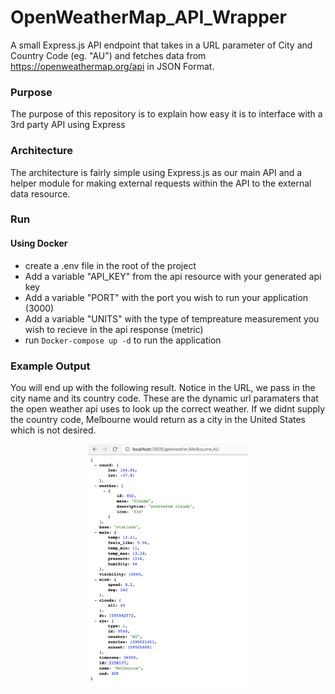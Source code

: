 # OpenWeatherMap_API_Wrapper
A small Express.js API endpoint that takes in a URL parameter of City and Country Code (eg. "AU") and fetches data from https://openweathermap.org/api in JSON Format.
### Purpose
The purpose of this repository is to explain how easy it is to interface with a 3rd party API using Express
### Architecture
The architecture is fairly simple using Express.js as our main API and a helper module for making external requests within the API to the external data resource.
### Run
 #### Using Docker
  - create a .env file in the root of the project
  - Add a variable "API_KEY" from the api resource with your generated api key
  - Add a variable "PORT" with the port you wish to run your application (3000)
  - Add a variable "UNITS" with the type of tempreature measurement you wish to recieve in the api response (metric)
  - run `Docker-compose up -d` to run the application
### Example Output
You will end up with the following result. Notice in the URL, we pass in the city name and its country code. These are the dynamic url paramaters that the open weather api uses to look up the correct weather. If we didnt supply the country code, Melbourne would return as a city in the United States which is not desired.

<p align="center">
  <img src="./response.png" width="256" title="Response Screenshot">
</p>

 

